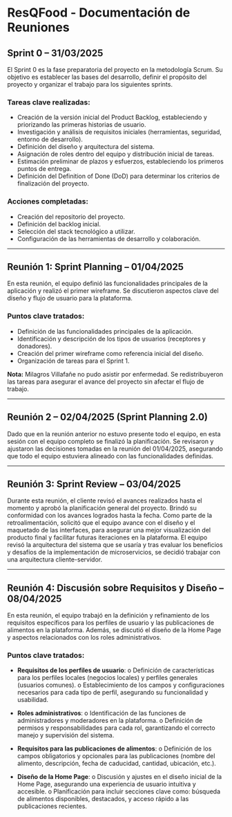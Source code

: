 #  ResQFood - Documentación de Reuniones

##  Sprint 0 – 31/03/2025
El Sprint 0 es la fase preparatoria del proyecto en la metodología Scrum. Su objetivo es establecer las bases del desarrollo, definir el propósito del proyecto y organizar el trabajo para los siguientes sprints.

###  Tareas clave realizadas:
- Creación de la versión inicial del Product Backlog, estableciendo y priorizando las primeras historias de usuario.
- Investigación y análisis de requisitos iniciales (herramientas, seguridad, entorno de desarrollo).
- Definición del diseño y arquitectura del sistema.
- Asignación de roles dentro del equipo y distribución inicial de tareas.
- Estimación preliminar de plazos y esfuerzos, estableciendo los primeros puntos de entrega.
- Definición del Definition of Done (DoD) para determinar los criterios de finalización del proyecto.

###  Acciones completadas:
- Creación del repositorio del proyecto.
- Definición del backlog inicial.
- Selección del stack tecnológico a utilizar.
- Configuración de las herramientas de desarrollo y colaboración.

---

##  Reunión 1: Sprint Planning – 01/04/2025
En esta reunión, el equipo definió las funcionalidades principales de la aplicación y realizó el primer wireframe. Se discutieron aspectos clave del diseño y flujo de usuario para la plataforma.

###  Puntos clave tratados:
- Definición de las funcionalidades principales de la aplicación.
- Identificación y descripción de los tipos de usuarios (receptores y donadores).
- Creación del primer wireframe como referencia inicial del diseño.
- Organización de tareas para el Sprint 1.

**Nota:** Milagros Villafañe no pudo asistir por enfermedad. Se redistribuyeron las tareas para asegurar el avance del proyecto sin afectar el flujo de trabajo.

---

## Reunión 2 – 02/04/2025 (Sprint Planning 2.0)
Dado que en la reunión anterior no estuvo presente todo el equipo, en esta sesión con el equipo completo se finalizó la planificación. Se revisaron y ajustaron las decisiones tomadas en la reunión del 01/04/2025, asegurando que todo el equipo estuviera alineado con las funcionalidades definidas.

---
## Reunión 3: Sprint Review – 03/04/2025 

Durante esta reunión, el cliente revisó el avances realizados hasta el momento y aprobó la planificación general del proyecto. Brindó su conformidad con los avances logrados hasta la fecha. Como parte de la retroalimentación, solicitó que el equipo avance con el diseño y el maquetado de las interfaces, para asegurar una mejor visualización del producto final y facilitar futuras iteraciones en la plataforma. El equipo revisó la arquitectura del sistema que se usaría  y tras evaluar los beneficios y desafíos de la implementación de microservicios, se decidió trabajar con una arquitectura cliente-servidor.


---
## Reunión 4: Discusión sobre Requisitos y Diseño – 08/04/2025
En esta reunión, el equipo trabajó en la definición y refinamiento de los requisitos específicos para los perfiles de usuario y las publicaciones de alimentos en la plataforma. Además, se discutió el diseño de la Home Page y aspectos relacionados con los roles administrativos.
### Puntos clave tratados:

- **Requisitos de los perfiles de usuario**:
o	Definición de características para los perfiles locales (negocios locales) y perfiles generales (usuarios comunes).
o	Establecimiento de los campos y configuraciones necesarios para cada tipo de perfil, asegurando su funcionalidad y usabilidad.

-  **Roles administrativos**:
o	Identificación de las funciones de administradores y moderadores en la plataforma.
o	Definición de permisos y responsabilidades para cada rol, garantizando el correcto manejo y supervisión del sistema.

-	**Requisitos para las publicaciones de alimentos**:
o	Definición de los campos obligatorios y opcionales para las publicaciones (nombre del alimento, descripción, fecha de caducidad, cantidad, ubicación, etc.).

-	**Diseño de la Home Page**:
o	Discusión y ajustes en el diseño inicial de la Home Page, asegurando una experiencia de usuario intuitiva y accesible.
o	Planificación para incluir secciones clave como: búsqueda de alimentos disponibles, destacados, y acceso rápido a las publicaciones recientes.

